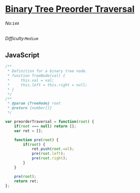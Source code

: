 # [Binary Tree Preorder Traversal](https://leetcode.com/problems/binary-tree-preorder-traversal/)
###### No:`144`
###### Difficulty:`Medium`
## JavaScript

```javascript
/**
 * Definition for a binary tree node.
 * function TreeNode(val) {
 *     this.val = val;
 *     this.left = this.right = null;
 * }
 */
/**
 * @param {TreeNode} root
 * @return {number[]}
 */

var preorderTraversal = function(root) {
    if(root === null) return [];
    var ret = [];

    function pre(root) {
        if(root) {
            ret.push(root.val);
            pre(root.left);
            pre(root.right);
        }
    }

    pre(root);
    return ret;
};
```
